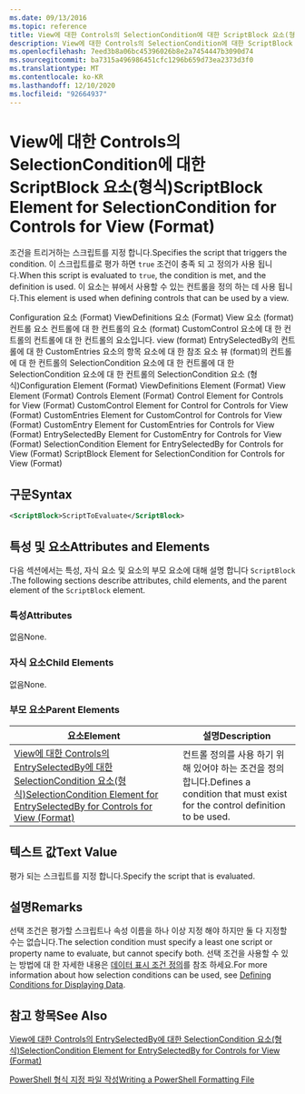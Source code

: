 ```yaml
---
ms.date: 09/13/2016
ms.topic: reference
title: View에 대한 Controls의 SelectionCondition에 대한 ScriptBlock 요소(형식)
description: View에 대한 Controls의 SelectionCondition에 대한 ScriptBlock 요소(형식)
ms.openlocfilehash: 7eed3b8a06bc45396026b8e2a7454447b3090d74
ms.sourcegitcommit: ba7315a496986451cfc1296b659d73ea2373d3f0
ms.translationtype: MT
ms.contentlocale: ko-KR
ms.lasthandoff: 12/10/2020
ms.locfileid: "92664937"
---
```

# <a name="scriptblock-element-for-selectioncondition-for-controls-for-view-format"></a><span data-ttu-id="48d80-103">View에 대한 Controls의 SelectionCondition에 대한 ScriptBlock 요소(형식)</span><span class="sxs-lookup"><span data-stu-id="48d80-103">ScriptBlock Element for SelectionCondition for Controls for View (Format)</span></span>

<span data-ttu-id="48d80-104">조건을 트리거하는 스크립트를 지정 합니다.</span><span class="sxs-lookup"><span data-stu-id="48d80-104">Specifies the script that triggers the condition.</span></span> <span data-ttu-id="48d80-105">이 스크립트를로 평가 하면 `true` 조건이 충족 되 고 정의가 사용 됩니다.</span><span class="sxs-lookup"><span data-stu-id="48d80-105">When this script is evaluated to `true`, the condition is met, and the definition is used.</span></span> <span data-ttu-id="48d80-106">이 요소는 뷰에서 사용할 수 있는 컨트롤을 정의 하는 데 사용 됩니다.</span><span class="sxs-lookup"><span data-stu-id="48d80-106">This element is used when defining controls that can be used by a view.</span></span>

<span data-ttu-id="48d80-107">Configuration 요소 (Format) ViewDefinitions 요소 (Format) View 요소 (format) 컨트롤 요소 컨트롤에 대 한 컨트롤의 요소 (format) CustomControl 요소에 대 한 컨트롤의 컨트롤에 대 한 컨트롤의 요소입니다. view (format) EntrySelectedBy의 컨트롤에 대 한 CustomEntries 요소의 항목 요소에 대 한 참조 요소 뷰 (format)의 컨트롤에 대 한 컨트롤의 SelectionCondition 요소에 대 한 컨트롤에 대 한 SelectionCondition 요소에 대 한 컨트롤의 SelectionCondition 요소 (형식)</span><span class="sxs-lookup"><span data-stu-id="48d80-107">Configuration Element (Format) ViewDefinitions Element (Format) View Element (Format) Controls Element (Format) Control Element for Controls for View (Format) CustomControl Element for Control for Controls for View (Format) CustomEntries Element for CustomControl for Controls for View (Format) CustomEntry Element for CustomEntries for Controls for View (Format) EntrySelectedBy Element for CustomEntry for Controls for View (Format) SelectionCondition Element for EntrySelectedBy for Controls for View (Format) ScriptBlock Element for SelectionCondition for Controls for View (Format)</span></span>

## <a name="syntax"></a><span data-ttu-id="48d80-108">구문</span><span class="sxs-lookup"><span data-stu-id="48d80-108">Syntax</span></span>

```xml
<ScriptBlock>ScriptToEvaluate</ScriptBlock>
```

## <a name="attributes-and-elements"></a><span data-ttu-id="48d80-109">특성 및 요소</span><span class="sxs-lookup"><span data-stu-id="48d80-109">Attributes and Elements</span></span>

<span data-ttu-id="48d80-110">다음 섹션에서는 특성, 자식 요소 및 요소의 부모 요소에 대해 설명 합니다 `ScriptBlock` .</span><span class="sxs-lookup"><span data-stu-id="48d80-110">The following sections describe attributes, child elements, and the parent element of the `ScriptBlock` element.</span></span>

### <a name="attributes"></a><span data-ttu-id="48d80-111">특성</span><span class="sxs-lookup"><span data-stu-id="48d80-111">Attributes</span></span>

<span data-ttu-id="48d80-112">없음</span><span class="sxs-lookup"><span data-stu-id="48d80-112">None.</span></span>

### <a name="child-elements"></a><span data-ttu-id="48d80-113">자식 요소</span><span class="sxs-lookup"><span data-stu-id="48d80-113">Child Elements</span></span>

<span data-ttu-id="48d80-114">없음</span><span class="sxs-lookup"><span data-stu-id="48d80-114">None.</span></span>

### <a name="parent-elements"></a><span data-ttu-id="48d80-115">부모 요소</span><span class="sxs-lookup"><span data-stu-id="48d80-115">Parent Elements</span></span>

|<span data-ttu-id="48d80-116">요소</span><span class="sxs-lookup"><span data-stu-id="48d80-116">Element</span></span>|<span data-ttu-id="48d80-117">설명</span><span class="sxs-lookup"><span data-stu-id="48d80-117">Description</span></span>|
|-------------|-----------------|
|[<span data-ttu-id="48d80-118">View에 대한 Controls의 EntrySelectedBy에 대한 SelectionCondition 요소(형식)</span><span class="sxs-lookup"><span data-stu-id="48d80-118">SelectionCondition Element for EntrySelectedBy for Controls for View (Format)</span></span>](./selectioncondition-element-for-entryselectedby-for-controls-for-view-format.md)|<span data-ttu-id="48d80-119">컨트롤 정의를 사용 하기 위해 있어야 하는 조건을 정의 합니다.</span><span class="sxs-lookup"><span data-stu-id="48d80-119">Defines a condition that must exist for the control definition to be used.</span></span>|

## <a name="text-value"></a><span data-ttu-id="48d80-120">텍스트 값</span><span class="sxs-lookup"><span data-stu-id="48d80-120">Text Value</span></span>

<span data-ttu-id="48d80-121">평가 되는 스크립트를 지정 합니다.</span><span class="sxs-lookup"><span data-stu-id="48d80-121">Specify the script that is evaluated.</span></span>

## <a name="remarks"></a><span data-ttu-id="48d80-122">설명</span><span class="sxs-lookup"><span data-stu-id="48d80-122">Remarks</span></span>

<span data-ttu-id="48d80-123">선택 조건은 평가할 스크립트나 속성 이름을 하나 이상 지정 해야 하지만 둘 다 지정할 수는 없습니다.</span><span class="sxs-lookup"><span data-stu-id="48d80-123">The selection condition must specify a least one script or property name to evaluate, but cannot specify both.</span></span> <span data-ttu-id="48d80-124">선택 조건을 사용할 수 있는 방법에 대 한 자세한 내용은 [데이터 표시 조건 정의](./defining-conditions-for-displaying-data.md)를 참조 하세요.</span><span class="sxs-lookup"><span data-stu-id="48d80-124">For more information about how selection conditions can be used, see [Defining Conditions for Displaying Data](./defining-conditions-for-displaying-data.md).</span></span>

## <a name="see-also"></a><span data-ttu-id="48d80-125">참고 항목</span><span class="sxs-lookup"><span data-stu-id="48d80-125">See Also</span></span>

[<span data-ttu-id="48d80-126">View에 대한 Controls의 EntrySelectedBy에 대한 SelectionCondition 요소(형식)</span><span class="sxs-lookup"><span data-stu-id="48d80-126">SelectionCondition Element for EntrySelectedBy for Controls for View (Format)</span></span>](./selectioncondition-element-for-entryselectedby-for-controls-for-view-format.md)

[<span data-ttu-id="48d80-127">PowerShell 형식 지정 파일 작성</span><span class="sxs-lookup"><span data-stu-id="48d80-127">Writing a PowerShell Formatting File</span></span>](./writing-a-powershell-formatting-file.md)
